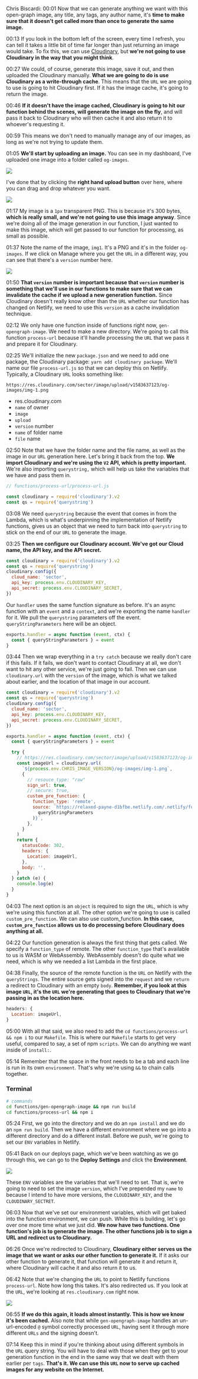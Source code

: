 Chris Biscardi: 00:01 Now that we can generate anything we want with this open-graph image, any title, any tags, any author name, it's **time to make sure that it doesn't get called more than once to generate the same image.**

00:13 If you look in the bottom left of the screen, every time I refresh, you can tell it takes a little bit of time far longer than just returning an image would take. To fix this, we can use [Cloudinary](https://cloudinary.com), but **we're not going to use Cloudinary in the way that you might think**.

00:27 We could, of course, generate this image, save it out, and then uploaded the Cloudinary manually. **What we are going to do is use Cloudinary as a write-through cache**. This means that the `URL` we are going to use is going to hit Cloudinary first. If it has the image cache, it's going to return the image.

00:46 **If it doesn't have the image cached, Cloudinary is going to hit our function behind the scenes, will generate the image on the fly**, and will pass it back to Cloudinary who will then cache it and also return it to whoever's requesting it.

00:59 This means we don't need to manually manage any of our images, as long as we're not trying to update them.

01:05 **We'll start by uploading an image.** You can see in my dashboard, I've uploaded one image into a folder called `og-images`.

![](https://res.cloudinary.com/dg3gyk0gu/image/upload/v1586898835/transcript-images/10-cloudinary.jpg)

I've done that by clicking the **right hand upload button** over here, where you can drag and drop whatever you want.

![](https://res.cloudinary.com/dg3gyk0gu/image/upload/v1586898842/transcript-images/10-upload.jpg)

01:17 My image is a `1px` transparent PNG. This is because it's 300 bytes, **which is really small, and we're not going to use this image anyway**. Since we're doing all of the image generation in our function, I just wanted to make this image, which will get passed to our function for processing, as small as possible.

01:37 Note the name of the image, `img1`. It's a PNG and it's in the folder `og-images`. If we click on Manage where you get the `URL` in a different way, you can see that there's a `version` number here.

![](https://res.cloudinary.com/dg3gyk0gu/image/upload/v1586898839/transcript-images/10-dashboard.jpg)

01:50 **That `version` number is important because that `version` number is something that we'll use in our functions to make sure that we can invalidate the cache if we upload a new generation function.** Since Cloudinary doesn't really know other than the `URL` whether our function has changed on Netlify, we need to use this `version` as a cache invalidation technique.

02:12 We only have one function inside of functions right now, `gen-opengraph-image`. We need to make a new directory. We're going to call this function `process-url` because it'll handle processing the `URL` that we pass it and prepare it for Cloudinary.

02:25 We'll initialize the new `package.json` and we need to add one package, the Cloudinary package: `yarn add cloudinary package`. We'll name our file `process-url.js` so that we can deploy this on Netlify. Typically, a Cloudinary `URL` looks something like:

```
https://res.cloudinary.com/sector/image/upload/v1583637123/og-images/img-1.png
```

- res.cloudinary.com
- `name` of owner
- `image`
- `upload`
- `version` number
- `name` of folder name
- `file` name

02:50 Note that we have the folder name and the file name, as well as the image in our `URL` generation here. Let's bring it back from the top. **We import Cloudinary and we're using the `V2` API, which is pretty important.** We're also importing `querystring,` which will help us take the variables that we have and pass them in.

```js
// functions/process-url/process-url.js

const cloudinary = require('cloudinary').v2
const qs = require('querystring')
```

03:08 We need `querystring` because the event that comes in from the Lambda, which is what's underpinning the implementation of Netlify functions, gives us an object that we need to turn back into `querystring` to stick on the end of our `URL` to generate the image.

03:25 **Then we configure our Cloudinary account. We've got our Cloud name, the API key, and the API secret.**

```js
const cloudinary = require('cloudinary').v2
const qs = require('querystring')
cloudinary.config({
  cloud_name: 'sector',
  api_key: process.env.CLOUDINARY_KEY,
  api_secret: process.env.CLOUDINARY_SECRET,
})
```

Our `handler` uses the same function signature as before. It's an async function with an `event` and a `context`, and we're exporting the name `handler` for it. We pull the `querystring` parameters off the event. `queryStringParameters` here will be an object.

```js
exports.handler = async function (event, ctx) {
  const { queryStringParameters } = event
}
```

03:44 Then we wrap everything in a `try catch` because we really don't care if this fails. If it fails, we don't want to contact Cloudinary at all, we don't want to hit any other service, we're just going to fail. Then we can use `cloudinary.url` with the `version` of the image, which is what we talked about earlier, and the location of that image in our account.

```js
const cloudinary = require('cloudinary').v2
const qs = require('querystring')
cloudinary.config({
  cloud_name: 'sector',
  api_key: process.env.CLOUDINARY_KEY,
  api_secret: process.env.CLOUDINARY_SECRET,
})

exports.handler = async function (event, ctx) {
  const { queryStringParameters } = event

  try {
    // https://res.cloudinary.com/sector/image/upload/v1583637123/og-images/img-1.png
    const imageUrl = cloudinary.url(
      `${process.env.CHRIS_IMAGE_VERSION}/og-images/img-1.png`,
      {
        // resouce_type: "raw"
        sign_url: true,
        // secure: true,
        custom_pre_function: {
          function_type: 'remote',
          source: `https://relaxed-payne-d1bfbe.netlify.com/.netlify/functions/gen-opengraph-image?${qs.stringify(
            queryStringParameters
          )}`,
        },
      }
    )
    return {
      statusCode: 302,
      headers: {
        Location: imageUrl,
      },
      body: '',
    }
  } catch (e) {
    console.log(e)
  }
}
```

04:03 The next option is an `object` is required to sign the `URL`, which is why we're using this function at all. The other option we're going to use is called `custom_pre_function`. We can also use custom_function. **In this case, `custom_pre_function` allows us to do processing before Cloudinary does anything at all.**

04:22 Our function generation is always the first thing that gets called. We specify a `function_type` of remote. The other `function_type` that's available to us is WASM or WebAssembly. WebAssembly doesn't do quite what we need, which is why we needed a list Lambda in the first place.

04:38 Finally, the source of the remote function is the `URL` on Netlify with the `queryStrings`. The entire source gets signed into the `request` and we `return` a redirect to Cloudinary with an empty `body`. **Remember, if you look at this image `URL`, it's the `URL` we're generating that goes to Cloudinary that we're passing in as the location here.**

```js
headers: {
  Location: imageUrl,
}
```

05:00 With all that said, we also need to add the `cd functions/process-url && npm i` to our `Makefile`. This is where our `Makefile` starts to get very useful, compared to say, a set of npm `scripts`. We can do anything we want inside of `install:`.

05:14 Remember that the space in the front needs to be a tab and each line is run in its own `environment`. That's why we're using `&&` to chain calls together.

### Terminal

```bash
# commands
cd functions/gen-opengraph-image && npm run build
cd functions/process-url && npm i
```

05:24 First, we go into the directory and we do an `npm install` and we do an `npm run build`. Then we have a different environment where we go into a different directory and do a different install. Before we push, we're going to set our `ENV` variables in Netlify.

05:41 Back on our deploys page, which we've been watching as we go through this, we can go to the **Deploy Settings** and click the **Environment**.

![](https://res.cloudinary.com/dg3gyk0gu/image/upload/v1586898846/transcript-images/10-env.jpg)

These `ENV` variables are the variables that we'll need to set. That is, we're going to need to set the image `version`, which I've prepended my `name` to because I intend to have more versions, the `CLOUDINARY_KEY`, and the `CLOUDINARY_SECTRET`.

06:03 Now that we've set our environment variables, which will get baked into the function environment, we can push. While this is building, let's go over one more time what we just did. **We now have two functions. One function's job is to generate the image. The other functions job is to sign a URL and redirect us to Cloudinary.**

06:26 Once we're redirected to Cloudinary, **Cloudinary either serves us the image that we want or asks our other function to generate it.** If it asks our other function to generate it, that function will generate it and return it, where Cloudinary will cache it and also return it to us.

06:42 Note that we're changing the `URL` to point to Netlify functions `process-url`. Note how long this takes. It's also redirected us. If you look at the `URL`, we're looking at `res.cloudinary.com` right now.

![](https://res.cloudinary.com/dg3gyk0gu/image/upload/v1586898849/transcript-images/10-image-url.jpg)

06:55 **If we do this again, it loads almost instantly. This is how we know it's been cached.** Also note that while `gen-opengraph-image` handles an un-url-encoded `@` symbol correctly processed `URL`, having sent it through more different `URLs` and the signing doesn't.

07:14 Keep this in mind if you're thinking about using different symbols in the `URL` query string. You will have to deal with those when they get to your generation function in the end in the same way that we dealt with them earlier per `tags`. **That's it. We can use this `URL` now to serve up cached images for any website on the Internet.**
